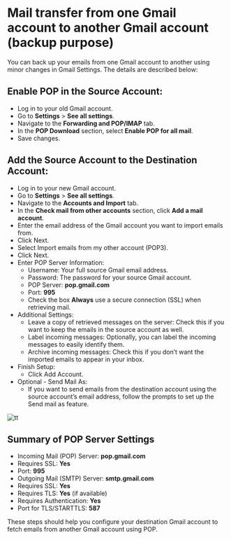 # Mail transfer from one Gmail account to another Gmail account (backup purpose)

You can back up your emails from one Gmail account to another using minor changes in Gmail Settings. The details are described below:

## Enable POP in the Source Account:
- Log in to your old Gmail account.
- Go to **Settings** > **See all settings**.
- Navigate to the **Forwarding and POP/IMAP** tab.
- In the **POP Download** section, select **Enable POP for all mail**.
- Save changes.
  
## Add the Source Account to the Destination Account:
- Log in to your new Gmail account.
- Go to **Settings** > **See all settings**.
- Navigate to the **Accounts and Import** tab.
- In the **Check mail from other accounts** section, click **Add a mail account**.
- Enter the email address of the Gmail account you want to import emails from.
- Click Next.
- Select Import emails from my other account (POP3).
- Click Next.
- Enter POP Server Information:
  - Username: Your full source Gmail email address.
  - Password: The password for your source Gmail account.
  - POP Server: **pop.gmail.com**
  - Port: **995**
  - Check the box **Always** use a secure connection (SSL) when retrieving mail.
- Additional Settings:
  - Leave a copy of retrieved messages on the server: Check this if you want to keep the emails in the source account as well.
  - Label incoming messages: Optionally, you can label the incoming messages to easily identify them.
  - Archive incoming messages: Check this if you don’t want the imported emails to appear in your inbox.
- Finish Setup:
  - Click Add Account.
- Optional - Send Mail As:
  - If you want to send emails from the destination account using the source account’s email address, follow the prompts to set up the Send mail as feature.


![tt](https://www.dropbox.com/scl/fi/a8b47eksgdswzgnf9r1r3/Screenshot-2017-09-17-20.12.28.png?rlkey=me74731ke499d8rslhfz3y7nt&raw=1)

## Summary of POP Server Settings
- Incoming Mail (POP) Server: **pop.gmail.com**
- Requires SSL: **Yes**
- Port: **995**
- Outgoing Mail (SMTP) Server: **smtp.gmail.com**
- Requires SSL: **Yes**
- Requires TLS: **Yes** (if available)
- Requires Authentication: **Yes**
- Port for TLS/STARTTLS: **587**

These steps should help you configure your destination Gmail account to fetch emails from another Gmail account using POP.
